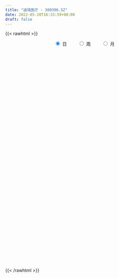```yaml
---
title: "迪瑞医疗 - 300396.SZ"
date: 2022-05-20T16:33:59+08:00
draft: false
---
```

{{< rawhtml >}}
    <div style="text-align: center">
        <label style="padding: 1rem;"><input style="margin-right: .5rem" type="radio" name="period" value="D" checked onclick="period_change(this)">日</label>
        <label style="padding: 1rem;"><input style="margin-right: .5rem" type="radio" name="period" value="W" onclick="period_change(this)">周</label>
        <label style="padding: 1rem;"><input style="margin-right: .5rem" type="radio" name="period" value="M" onclick="period_change(this)">月</label>
    </div>
    <div id="chart" style="height: 700px;"></div> 
    <script type="text/javascript">
        const D_v = [8579.75,7257.35,6778.0,8360.87,12954.2,11338.51,5155.0,7447.23,4219.0,8432.4,11023.16,9906.34,9368.0,16436.64,13452.0,11888.2,10692.67,8125.2,8620.92,28665.66,11866.35,17125.22,12879.77,15070.94,11634.76,6119.4,5406.65,6970.45,9305.87,8973.33,9279.66,7969.0,8245.27,7601.31,17278.46,8437.0,7790.98,7509.17,7647.89,5688.89,7703.19,12378.0,13039.78,13566.27,7744.97,5694.08,8370.0,5193.8,6069.0,4089.14,6138.2,6860.6,6197.15,11734.6,11663.48,9819.51,7599.2,23285.56,20901.38,32100.63,17534.76,14389.74,11152.2,6080.53,6958.47,11395.2,6858.7,11801.0,10191.74,9791.5,7309.68,5787.73,7986.0,10615.57,13599.67,7096.86,6911.44,6065.73,9034.75,8745.4,8825.59,6358.51,7097.0,9889.01,7315.0,5969.17,4907.74,8774.0,5400.16,21930.8,10942.52,7649.89,9624.45,5212.71,6608.21,4937.0,9986.4,4804.0,7523.0,4534.73,5415.21,3086.0,3855.48,5504.0,3489.25,3346.0,3415.0,6124.5,4088.0,4625.0,6211.0,5059.0,3876.1,11651.18,9709.4,6944.8,12100.5,7566.6,8884.96,5292.2,4414.8,7857.2,6540.76,6964.42,6943.26,6474.1,9912.18,8500.6,4175.0,4758.01,4466.2,6436.0,12172.4,8775.0,23789.41,43878.71,55615.28,74871.55,78359.59,68099.55,44151.08,26091.62,13916.0,18158.59,20166.07,22331.56,14635.12,21937.2,23279.18,11828.48,13537.8,14504.8,11820.0,18371.2,12351.0,10324.2,10756.0,32434.0,71288.46,101052.54,55811.13,42995.81,62057.28,37804.93,39250.35,40119.2,65615.42,57791.72,98259.17,127180.28,104447.66,93974.51,42490.61,183309.33,128972.24,50945.53,41441.0,21321.6,45958.8,41947.32,31629.0,31981.32,25986.0,29240.88,27405.32,14161.8,11184.0,19742.8,17899.0,20532.99,18218.8,16243.18,17036.61,23239.96,36661.71,25512.0,19714.56,16951.4,21208.59,25176.52,16554.79,21955.0,19403.96,19244.1,60788.61,59002.76,41473.96,35714.96,47551.8,25019.9,25851.25,26255.8,15254.95,45141.15,27470.0,21710.6,21550.8,14039.81,16075.8,19222.8,11923.0,12354.0,11806.0,9199.0,7295.6,15511.2,24760.4,12821.6,5713.4,6646.0,9718.4,9605.0,8233.0,12067.2,12371.2,13595.0,10281.1,15547.6,15233.58,11589.1,21252.65,14400.8,12307.44,15358.1,18584.8,14273.0,9590.0,6939.0,7059.37,8822.6]
const D_histogram = [0.0,-0.0012444444,0.002415144,0.0233101134,0.0276367303,-0.0011941362,-0.0174419917,-0.0342863811,-0.0411686953,-0.0332347528,-0.0057415519,0.0182175043,0.0293018811,0.013557359,0.0404909439,0.063945819,0.0738511711,0.0620936331,0.0472141235,0.1084929554,0.1272419592,0.1555285771,0.1342533102,0.1020851876,0.0386524412,-0.0154717486,-0.0481254402,-0.0642240379,-0.0600214559,-0.0412634632,-0.0525622965,-0.0724154129,-0.0894044625,-0.0747860571,-0.1073229498,-0.1317277299,-0.1481795329,-0.1680190517,-0.1783481292,-0.1824064642,-0.1627606342,-0.1703978769,-0.1624380608,-0.116669576,-0.0857127645,-0.0667434266,-0.06889342,-0.0623128671,-0.0530158234,-0.0411063151,-0.0204318716,-0.0131699023,-0.0127507498,-0.0446932255,-0.0970575304,-0.1235177133,-0.1276058497,-0.0348416879,0.0359866288,0.1058636171,0.1361402644,0.1154480297,0.068736492,0.0482137192,0.0348606795,0.0081149009,-0.0045817955,0.0196448208,0.0305997652,0.0077033746,0.0094446967,0.0022649383,0.0051810713,0.012984083,0.0004370964,-0.0082537213,-0.0242639944,-0.0395001364,-0.0514478054,-0.0688870431,-0.0727426726,-0.0651637394,-0.0398176197,0.006275698,0.0342244174,0.0479809782,0.0615843186,0.0499874385,0.0467020802,0.0927261911,0.1006621499,0.1013105168,0.0939353833,0.0797892643,0.0766369924,0.0663261411,0.0327724728,-0.0021779197,-0.0234030979,-0.0323068718,-0.0189075577,-0.0081428362,-0.0059569379,0.0022380884,0.0092975852,0.0101486796,0.0000207779,0.0128984535,0.0337475223,0.0380013934,0.0270768718,0.0109788554,0.0001151739,-0.0419982133,-0.0803351059,-0.1173030648,-0.141635074,-0.1500670093,-0.1305182681,-0.1088371433,-0.0886225103,-0.0906063941,-0.0704554778,-0.0398793661,-0.0049190777,0.0194804836,0.056358973,0.0868719718,0.1033013674,0.1027867897,0.1010174104,0.0976858838,0.1067289413,0.1049418935,0.1268537204,0.1653726465,0.2182862037,0.3222612435,0.3365456179,0.310328524,0.2351422241,0.1428792542,0.0814381299,0.0257581801,-0.0094107642,-0.048365867,-0.0805217911,-0.0771908043,-0.0682085841,-0.0719540979,-0.0903367079,-0.0905587817,-0.0868382595,-0.1023417143,-0.1231048214,-0.1323938502,-0.1164716811,-0.1331800734,-0.09768546,0.0020761297,0.0571125362,0.0887589135,0.1415360404,0.1687303665,0.1697834504,0.1801747769,0.2158854002,0.2044748312,0.2121631577,0.2692263025,0.2789649948,0.1321745032,0.0529361058,0.1368575326,0.0420026661,-0.0643025055,-0.1765324918,-0.2466234511,-0.2681971501,-0.2301773703,-0.2149862421,-0.2035610146,-0.1722949709,-0.1777026584,-0.2092372898,-0.2154508403,-0.2068913771,-0.1686279766,-0.1599551116,-0.116950436,-0.0767512514,-0.0549209329,-0.0264777701,-0.0316965624,0.0106167048,0.0606963413,0.0924585387,0.1102257849,0.1174004749,0.1109105009,0.0793506155,0.006109365,-0.0587989761,-0.0415574804,0.0474246608,0.091084098,0.0495948291,-0.0010824415,0.0281034426,0.0470397285,0.0724917665,0.0347960965,0.0187678559,0.0381776205,-0.0010773461,-0.0354750124,-0.0317589945,-0.0246981248,-0.0420198594,-0.0704294491,-0.0715918825,-0.1026772882,-0.1244890206,-0.146719171,-0.1364411787,-0.1047391713,-0.0393341504,-0.0301722125,-0.0279559159,-0.0173819448,-0.023782239,-0.060215431,-0.0859839349,-0.1756351766,-0.2344947128,-0.2334203843,-0.2402536945,-0.1720036559,-0.0885965264,-0.0209194652,0.0723270053,0.1261309497,0.1540196433,0.1670430295,0.1990418221,0.1865579315,0.1534423227,0.1247358175,0.0949079841,0.0842317563]
const D_fast = [0.0,-0.0015555556,0.0027078189,0.0294303167,0.0406661161,0.0115367155,-0.0090716378,-0.0344876225,-0.0516621105,-0.0520368563,-0.0259790434,0.0025343889,0.020944236,0.0085890537,0.0456453746,0.0850867044,0.1134548493,0.1172207196,0.1141447408,0.2025468116,0.2531063052,0.3202750673,0.332563128,0.3259163023,0.2721466663,0.2141545392,0.1694694877,0.1373148805,0.1265120984,0.1349542253,0.1105148179,0.0725578483,0.033217683,0.0291395742,-0.030228056,-0.0875647685,-0.1410614548,-0.2029057365,-0.2578218463,-0.3074817973,-0.3285261259,-0.3787628378,-0.411412537,-0.3948114462,-0.3852828258,-0.3829993445,-0.4023726929,-0.4113703568,-0.4153272689,-0.4136943395,-0.3981278638,-0.3941583701,-0.3969269051,-0.4400426871,-0.5166713746,-0.5740109859,-0.6100005847,-0.5259468448,-0.4461218709,-0.3497789783,-0.285467265,-0.2772974923,-0.3068249069,-0.3152942499,-0.3199321198,-0.3446491732,-0.3584913184,-0.329353497,-0.3107486113,-0.3317191582,-0.3276166619,-0.3342301857,-0.3300187848,-0.3189697524,-0.3314074649,-0.342161713,-0.3642379847,-0.3893491607,-0.4141587811,-0.4488197796,-0.4708610773,-0.4795730789,-0.4641813641,-0.4165191219,-0.3800142982,-0.3542624928,-0.3252630727,-0.3243630932,-0.3159729315,-0.2467672729,-0.2136657765,-0.1876897805,-0.1715810682,-0.1657798711,-0.1497728948,-0.1435022109,-0.168862761,-0.2043576335,-0.2314335861,-0.248414078,-0.2397416533,-0.2310126408,-0.230315977,-0.2215614287,-0.2121775355,-0.2087892712,-0.2189119784,-0.2028096895,-0.1735237401,-0.1597695207,-0.1639248243,-0.1772781268,-0.1881130148,-0.2407259554,-0.2991466245,-0.3654403495,-0.4251811273,-0.4711298149,-0.4842106407,-0.4897388018,-0.4916797963,-0.5163152787,-0.5137782318,-0.4931719616,-0.4594414427,-0.4301717604,-0.3792035278,-0.326972536,-0.2847177985,-0.2595356789,-0.2360507056,-0.2149607612,-0.1792354684,-0.1547870429,-0.1011617859,-0.0212996981,0.08618541,0.2707257607,0.3691465396,0.4205115767,0.4041108328,0.3475676765,0.3064860847,0.2572456799,0.2197240445,0.1686774749,0.116391103,0.1004243888,0.092354463,0.0706204247,0.0296536377,0.0067918686,-0.0111971741,-0.0522860575,-0.10382537,-0.1462128613,-0.1594086125,-0.2094120231,-0.1983387748,-0.0980581526,-0.0287436121,0.0250924936,0.1132536306,0.1826305484,0.2261294948,0.2815645156,0.371246489,0.4109546278,0.4716837436,0.5960534641,0.675533405,0.5617865393,0.4957821683,0.6139179783,0.5295637784,0.4071829804,0.2508198711,0.119073049,0.0304500625,0.0109254997,-0.0276299327,-0.0670949588,-0.0789026578,-0.1287360099,-0.2125799638,-0.2726562243,-0.3158196054,-0.319713199,-0.351029112,-0.3372620454,-0.3162506736,-0.3081505883,-0.2863268681,-0.299469801,-0.2545023575,-0.1892486357,-0.1343718036,-0.0890481112,-0.0525233025,-0.0312856512,-0.0430078828,-0.1147217921,-0.1943298772,-0.1874777516,-0.0866394452,-0.0202089835,-0.049299545,-0.1002474261,-0.0640356813,-0.0333394633,0.0102355163,-0.0187611296,-0.0300974062,-0.0011432365,-0.0406675396,-0.083933959,-0.0881576897,-0.0872713512,-0.1150980507,-0.1611150027,-0.1801754066,-0.2369301345,-0.289864122,-0.3487740652,-0.3726063675,-0.3670891529,-0.3115176697,-0.3098987848,-0.3146714673,-0.3084429824,-0.3207888363,-0.3722758861,-0.4195403737,-0.5531004096,-0.6705836239,-0.7278643916,-0.7947611253,-0.7695120007,-0.7082540028,-0.6458068079,-0.5344785861,-0.4491419042,-0.3827482998,-0.3279641563,-0.2462049081,-0.2120493158,-0.2068043439,-0.2043268948,-0.2104277322,-0.2000460209]
const D_slow = [0.0,-0.0003111111,0.0002926749,0.0061202033,0.0130293858,0.0127308518,0.0083703539,-0.0002012414,-0.0104934152,-0.0188021034,-0.0202374914,-0.0156831154,-0.0083576451,-0.0049683053,0.0051544306,0.0211408854,0.0396036782,0.0551270864,0.0669306173,0.0940538562,0.125864346,0.1647464902,0.1983098178,0.2238311147,0.233494225,0.2296262879,0.2175949278,0.2015389183,0.1865335544,0.1762176885,0.1630771144,0.1449732612,0.1226221456,0.1039256313,0.0770948938,0.0441629614,0.0071180781,-0.0348866848,-0.0794737171,-0.1250753331,-0.1657654917,-0.2083649609,-0.2489744761,-0.2781418701,-0.2995700613,-0.3162559179,-0.3334792729,-0.3490574897,-0.3623114455,-0.3725880243,-0.3776959922,-0.3809884678,-0.3841761553,-0.3953494616,-0.4196138442,-0.4504932726,-0.482394735,-0.491105157,-0.4821084997,-0.4556425955,-0.4216075294,-0.392745522,-0.3755613989,-0.3635079691,-0.3547927993,-0.352764074,-0.3539095229,-0.3489983177,-0.3413483764,-0.3394225328,-0.3370613586,-0.336495124,-0.3351998562,-0.3319538354,-0.3318445613,-0.3339079917,-0.3399739903,-0.3498490244,-0.3627109757,-0.3799327365,-0.3981184047,-0.4144093395,-0.4243637444,-0.4227948199,-0.4142387156,-0.402243471,-0.3868473914,-0.3743505317,-0.3626750117,-0.3394934639,-0.3143279264,-0.2890002972,-0.2655164514,-0.2455691354,-0.2264098873,-0.209828352,-0.2016352338,-0.2021797137,-0.2080304882,-0.2161072062,-0.2208340956,-0.2228698046,-0.2243590391,-0.223799517,-0.2214751207,-0.2189379508,-0.2189327563,-0.215708143,-0.2072712624,-0.1977709141,-0.1910016961,-0.1882569822,-0.1882281888,-0.1987277421,-0.2188115186,-0.2481372847,-0.2835460532,-0.3210628056,-0.3536923726,-0.3809016584,-0.403057286,-0.4257088845,-0.443322754,-0.4532925955,-0.4545223649,-0.449652244,-0.4355625008,-0.4138445078,-0.388019166,-0.3623224686,-0.337068116,-0.312646645,-0.2859644097,-0.2597289363,-0.2280155062,-0.1866723446,-0.1321007937,-0.0515354828,0.0326009217,0.1101830527,0.1689686087,0.2046884223,0.2250479547,0.2314874998,0.2291348087,0.217043342,0.1969128942,0.1776151931,0.1605630471,0.1425745226,0.1199903456,0.0973506502,0.0756410854,0.0500556568,0.0192794514,-0.0138190111,-0.0429369314,-0.0762319497,-0.1006533147,-0.1001342823,-0.0858561483,-0.0636664199,-0.0282824098,0.0139001818,0.0563460444,0.1013897387,0.1553610887,0.2064797965,0.259520586,0.3268271616,0.3965684103,0.4296120361,0.4428460625,0.4770604457,0.4875611122,0.4714854858,0.4273523629,0.3656965001,0.2986472126,0.24110287,0.1873563095,0.1364660558,0.0933923131,0.0489666485,-0.003342674,-0.057205384,-0.1089282283,-0.1510852224,-0.1910740004,-0.2203116094,-0.2394994222,-0.2532296554,-0.259849098,-0.2677732386,-0.2651190624,-0.249944977,-0.2268303423,-0.1992738961,-0.1699237774,-0.1421961521,-0.1223584983,-0.120831157,-0.1355309011,-0.1459202712,-0.134064106,-0.1112930815,-0.0988943742,-0.0991649846,-0.0921391239,-0.0803791918,-0.0622562502,-0.053557226,-0.0488652621,-0.039320857,-0.0395901935,-0.0484589466,-0.0563986952,-0.0625732264,-0.0730781913,-0.0906855535,-0.1085835242,-0.1342528462,-0.1653751014,-0.2020548941,-0.2361651888,-0.2623499816,-0.2721835192,-0.2797265724,-0.2867155513,-0.2910610376,-0.2970065973,-0.3120604551,-0.3335564388,-0.3774652329,-0.4360889111,-0.4944440072,-0.5545074308,-0.5975083448,-0.6196574764,-0.6248873427,-0.6068055914,-0.5752728539,-0.5367679431,-0.4950071858,-0.4452467302,-0.3986072473,-0.3602466667,-0.3290627123,-0.3053357163,-0.2842777772]
const D_data = [['2021-05-11', 21.0479, 21.1849, 20.8816, 21.2241],['2021-05-12', 20.9697, 21.1654, 20.725, 21.2143],['2021-05-13', 21.0382, 21.2339, 20.862, 21.4687],['2021-05-14', 21.3219, 21.5274, 21.136, 21.6448],['2021-05-17', 21.4687, 21.41, 21.2143, 21.8014],['2021-05-18', 21.41, 20.9403, 20.5489, 21.4296],['2021-05-19', 21.0969, 20.9697, 20.7152, 21.0969],['2021-05-20', 20.9599, 20.8522, 20.8033, 21.2143],['2021-05-21', 20.8522, 20.8816, 20.8229, 21.0969],['2021-05-24', 20.8816, 21.0382, 20.7152, 21.3317],['2021-05-25', 20.9501, 21.3611, 20.9501, 21.4785],['2021-05-26', 21.4589, 21.4589, 21.3317, 21.8112],['2021-05-27', 21.4883, 21.41, 21.3709, 21.6448],['2021-05-28', 21.5372, 21.0773, 21.0186, 21.8405],['2021-05-31', 21.0773, 21.6644, 20.9697, 21.7133],['2021-06-01', 21.8503, 21.8014, 21.6253, 21.8699],['2021-06-02', 21.821, 21.7818, 21.6448, 21.9775],['2021-06-03', 21.8405, 21.5666, 21.5274, 21.8699],['2021-06-04', 21.5763, 21.5078, 21.136, 21.821],['2021-06-07', 21.7231, 22.6625, 21.5763, 22.8876],['2021-06-08', 22.6234, 22.457, 22.2222, 22.6527],['2021-06-09', 22.457, 22.8386, 22.1243, 23.0833],['2021-06-10', 22.8876, 22.3787, 22.2417, 22.9463],['2021-06-11', 22.32, 22.2222, 21.7525, 22.4864],['2021-06-15', 22.2, 21.66, 21.58, 22.29],['2021-06-16', 21.55, 21.5, 21.49, 21.89],['2021-06-17', 21.57, 21.54, 21.33, 21.63],['2021-06-18', 21.45, 21.6, 21.41, 21.74],['2021-06-21', 21.59, 21.8, 21.35, 21.95],['2021-06-22', 21.96, 22.03, 21.61, 22.27],['2021-06-23', 22.09, 21.66, 21.63, 22.09],['2021-06-24', 21.59, 21.44, 21.34, 21.6],['2021-06-25', 21.34, 21.33, 21.2, 21.43],['2021-06-28', 21.54, 21.67, 21.23, 21.78],['2021-06-29', 21.65, 20.97, 20.8, 21.8],['2021-06-30', 20.97, 20.83, 20.71, 21.05],['2021-07-01', 20.83, 20.71, 20.62, 21.03],['2021-07-02', 20.64, 20.44, 20.28, 20.72],['2021-07-05', 20.51, 20.33, 20.08, 20.63],['2021-07-06', 20.28, 20.21, 20.11, 20.36],['2021-07-07', 20.25, 20.39, 20.2, 20.73],['2021-07-08', 20.45, 19.92, 19.89, 20.45],['2021-07-09', 19.92, 19.95, 19.69, 20.04],['2021-07-12', 19.96, 20.42, 19.87, 20.65],['2021-07-13', 20.49, 20.32, 20.2, 20.56],['2021-07-14', 20.45, 20.2, 20.16, 20.45],['2021-07-15', 20.26, 19.88, 19.8, 20.26],['2021-07-16', 19.88, 19.9, 19.8, 20.04],['2021-07-19', 19.81, 19.88, 19.41, 20.22],['2021-07-20', 19.95, 19.88, 19.73, 19.95],['2021-07-21', 19.88, 20.0, 19.84, 20.16],['2021-07-22', 20.01, 19.84, 19.7, 20.01],['2021-07-23', 19.72, 19.71, 19.7, 19.84],['2021-07-26', 19.62, 19.14, 18.75, 19.7],['2021-07-27', 19.14, 18.54, 18.4, 19.14],['2021-07-28', 18.54, 18.5, 18.01, 18.75],['2021-07-29', 18.4, 18.53, 18.4, 18.79],['2021-07-30', 18.5, 19.85, 18.13, 20.17],['2021-08-02', 19.97, 19.95, 19.55, 20.33],['2021-08-03', 19.74, 20.31, 19.58, 20.72],['2021-08-04', 20.35, 20.12, 19.75, 20.35],['2021-08-05', 19.98, 19.55, 19.5, 20.23],['2021-08-06', 19.6, 19.06, 18.88, 19.61],['2021-08-09', 18.93, 19.2, 18.93, 19.29],['2021-08-10', 19.2, 19.18, 18.97, 19.2],['2021-08-11', 19.18, 18.87, 18.87, 19.18],['2021-08-12', 18.81, 18.89, 18.78, 19.07],['2021-08-13', 19.05, 19.34, 18.89, 19.45],['2021-08-16', 19.34, 19.24, 19.0, 19.39],['2021-08-17', 19.3, 18.75, 18.7, 19.3],['2021-08-18', 18.65, 18.96, 18.52, 19.0],['2021-08-19', 18.95, 18.79, 18.74, 19.06],['2021-08-20', 18.65, 18.86, 18.35, 18.95],['2021-08-23', 18.86, 18.91, 18.61, 19.08],['2021-08-24', 18.7, 18.6, 18.43, 18.9],['2021-08-25', 18.51, 18.54, 18.4, 18.69],['2021-08-26', 18.52, 18.32, 18.26, 18.61],['2021-08-27', 18.33, 18.17, 18.1, 18.34],['2021-08-30', 18.15, 18.05, 17.99, 18.25],['2021-08-31', 17.95, 17.8, 17.58, 18.08],['2021-09-01', 17.74, 17.8, 17.48, 17.88],['2021-09-02', 17.76, 17.84, 17.66, 17.92],['2021-09-03', 17.84, 18.05, 17.7, 18.12],['2021-09-06', 18.04, 18.43, 17.92, 18.55],['2021-09-07', 18.37, 18.36, 18.19, 18.45],['2021-09-08', 18.35, 18.27, 18.2, 18.45],['2021-09-09', 18.24, 18.33, 18.24, 18.44],['2021-09-10', 18.31, 18.01, 17.91, 18.32],['2021-09-13', 18.01, 18.06, 17.97, 18.25],['2021-09-14', 18.14, 18.8, 18.13, 18.95],['2021-09-15', 18.8, 18.5, 18.34, 18.8],['2021-09-16', 18.78, 18.47, 18.36, 18.78],['2021-09-17', 18.5, 18.39, 18.1, 18.53],['2021-09-22', 18.18, 18.28, 18.13, 18.47],['2021-09-23', 18.2, 18.4, 18.2, 18.46],['2021-09-24', 18.57, 18.3, 18.18, 18.58],['2021-09-27', 18.3, 17.9, 17.8, 18.35],['2021-09-28', 17.9, 17.68, 17.63, 18.07],['2021-09-29', 18.17, 17.66, 17.3, 18.17],['2021-09-30', 17.56, 17.68, 17.56, 17.98],['2021-10-08', 17.68, 17.92, 17.64, 18.05],['2021-10-11', 17.99, 17.91, 17.8, 18.1],['2021-10-12', 17.89, 17.8, 17.67, 17.92],['2021-10-13', 17.78, 17.87, 17.48, 17.95],['2021-10-14', 17.8, 17.87, 17.65, 18.08],['2021-10-15', 17.86, 17.79, 17.65, 17.86],['2021-10-18', 17.63, 17.6, 17.49, 17.78],['2021-10-19', 17.51, 17.87, 17.51, 18.15],['2021-10-20', 17.99, 18.05, 17.76, 18.05],['2021-10-21', 18.05, 17.91, 17.86, 18.08],['2021-10-22', 17.91, 17.7, 17.55, 17.92],['2021-10-25', 17.7, 17.55, 17.4, 17.85],['2021-10-26', 17.55, 17.52, 17.42, 17.58],['2021-10-27', 17.64, 16.94, 16.62, 17.64],['2021-10-28', 16.9, 16.69, 16.31, 16.9],['2021-10-29', 16.72, 16.39, 16.32, 16.77],['2021-11-01', 16.39, 16.24, 16.01, 16.47],['2021-11-02', 16.2, 16.19, 16.1, 16.47],['2021-11-03', 16.19, 16.41, 16.11, 16.6],['2021-11-04', 16.37, 16.4, 16.2, 16.46],['2021-11-05', 16.47, 16.36, 16.31, 16.5],['2021-11-08', 16.36, 16.0, 15.98, 16.37],['2021-11-09', 16.0, 16.2, 15.9, 16.23],['2021-11-10', 16.22, 16.36, 16.0, 16.37],['2021-11-11', 16.21, 16.51, 16.21, 16.51],['2021-11-12', 16.51, 16.48, 16.36, 16.53],['2021-11-15', 16.53, 16.77, 16.39, 16.87],['2021-11-16', 16.8, 16.87, 16.71, 17.04],['2021-11-17', 16.82, 16.84, 16.7, 16.9],['2021-11-18', 16.71, 16.7, 16.68, 16.87],['2021-11-19', 16.7, 16.71, 16.57, 16.8],['2021-11-22', 16.8, 16.71, 16.57, 16.9],['2021-11-23', 16.72, 16.92, 16.72, 17.15],['2021-11-24', 17.0, 16.85, 16.64, 17.0],['2021-11-25', 16.88, 17.26, 16.85, 17.44],['2021-11-26', 17.24, 17.72, 16.68, 18.07],['2021-11-29', 18.28, 18.28, 17.66, 18.79],['2021-11-30', 17.9, 19.55, 17.68, 19.8],['2021-12-01', 19.2, 19.01, 19.0, 20.41],['2021-12-02', 19.06, 18.74, 18.65, 20.2],['2021-12-03', 18.4, 18.09, 17.99, 18.7],['2021-12-06', 18.05, 17.6, 17.58, 18.28],['2021-12-07', 17.6, 17.69, 17.49, 17.86],['2021-12-08', 17.59, 17.52, 17.24, 17.68],['2021-12-09', 17.51, 17.57, 17.4, 17.85],['2021-12-10', 17.55, 17.33, 17.21, 17.56],['2021-12-13', 17.47, 17.2, 17.17, 17.47],['2021-12-14', 17.3, 17.53, 17.24, 17.69],['2021-12-15', 17.57, 17.6, 17.24, 17.69],['2021-12-16', 17.44, 17.42, 17.33, 17.57],['2021-12-17', 17.51, 17.13, 17.08, 17.52],['2021-12-20', 17.12, 17.25, 17.11, 17.49],['2021-12-21', 17.33, 17.25, 16.95, 17.43],['2021-12-22', 17.0, 16.91, 16.77, 17.12],['2021-12-23', 16.83, 16.66, 16.58, 16.99],['2021-12-24', 16.7, 16.62, 16.55, 16.91],['2021-12-27', 16.63, 16.85, 16.52, 17.05],['2021-12-28', 16.93, 16.33, 16.29, 17.03],['2021-12-29', 16.4, 16.93, 16.36, 17.73],['2021-12-30', 17.0, 18.05, 17.0, 18.47],['2021-12-31', 18.5, 17.92, 17.73, 18.56],['2022-01-04', 17.73, 17.91, 17.59, 18.15],['2022-01-05', 17.83, 18.49, 17.37, 18.51],['2022-01-06', 18.28, 18.51, 18.21, 18.71],['2022-01-07', 18.41, 18.4, 18.3, 19.0],['2022-01-10', 18.5, 18.7, 18.5, 19.16],['2022-01-11', 18.6, 19.32, 18.31, 19.5],['2022-01-12', 19.16, 18.99, 18.59, 19.55],['2022-01-13', 19.32, 19.42, 19.11, 20.21],['2022-01-14', 19.15, 20.45, 19.01, 21.0],['2022-01-17', 21.34, 20.31, 19.85, 21.7],['2022-01-18', 19.62, 18.2, 18.13, 19.65],['2022-01-19', 17.93, 18.57, 17.87, 18.64],['2022-01-20', 18.9, 20.77, 18.75, 22.28],['2022-01-21', 19.6, 18.64, 18.58, 19.8],['2022-01-24', 18.5, 18.01, 17.92, 18.83],['2022-01-25', 17.81, 17.31, 17.2, 18.07],['2022-01-26', 17.43, 17.23, 17.12, 17.68],['2022-01-27', 17.35, 17.43, 16.8, 17.99],['2022-01-28', 17.53, 18.06, 17.3, 18.35],['2022-02-07', 18.06, 17.77, 17.61, 18.33],['2022-02-08', 17.71, 17.65, 17.28, 17.94],['2022-02-09', 17.55, 17.88, 17.45, 17.89],['2022-02-10', 17.84, 17.36, 17.2, 17.84],['2022-02-11', 17.23, 16.78, 16.71, 17.33],['2022-02-14', 16.52, 16.82, 16.51, 17.08],['2022-02-15', 16.72, 16.83, 16.61, 16.95],['2022-02-16', 16.83, 17.16, 16.81, 17.28],['2022-02-17', 17.07, 16.76, 16.7, 17.22],['2022-02-18', 16.71, 17.19, 16.65, 17.37],['2022-02-21', 17.18, 17.27, 16.93, 17.36],['2022-02-22', 17.13, 17.12, 16.84, 17.26],['2022-02-23', 17.05, 17.27, 17.03, 17.43],['2022-02-24', 17.27, 16.85, 16.72, 17.37],['2022-02-25', 17.06, 17.5, 17.01, 17.72],['2022-02-28', 17.45, 17.84, 17.22, 17.85],['2022-03-01', 17.84, 17.86, 17.51, 17.99],['2022-03-02', 17.72, 17.87, 17.54, 18.11],['2022-03-03', 17.87, 17.87, 17.76, 18.09],['2022-03-04', 17.9, 17.77, 17.63, 18.28],['2022-03-07', 17.75, 17.41, 17.33, 17.89],['2022-03-08', 17.41, 16.62, 16.56, 17.61],['2022-03-09', 16.62, 16.31, 15.71, 16.83],['2022-03-10', 16.6, 17.15, 16.59, 17.29],['2022-03-11', 17.05, 18.32, 17.05, 18.52],['2022-03-14', 18.9, 18.15, 17.86, 18.9],['2022-03-15', 18.26, 17.13, 17.0, 18.26],['2022-03-16', 17.26, 16.77, 16.1, 17.46],['2022-03-17', 16.85, 17.71, 16.85, 18.1],['2022-03-18', 17.47, 17.73, 17.42, 17.9],['2022-03-21', 17.7, 17.97, 17.4, 18.18],['2022-03-22', 17.96, 17.18, 16.96, 17.96],['2022-03-23', 17.16, 17.32, 17.05, 17.41],['2022-03-24', 17.21, 17.79, 16.84, 18.02],['2022-03-25', 17.7, 17.01, 17.01, 17.78],['2022-03-28', 17.1, 16.85, 16.46, 17.1],['2022-03-29', 17.0, 17.21, 16.71, 17.43],['2022-03-30', 17.36, 17.25, 16.88, 17.36],['2022-03-31', 17.11, 16.88, 16.85, 17.28],['2022-04-01', 16.9, 16.56, 16.49, 16.9],['2022-04-06', 16.67, 16.75, 16.64, 16.97],['2022-04-07', 16.73, 16.2, 16.18, 16.78],['2022-04-08', 16.41, 16.06, 15.91, 16.42],['2022-04-11', 16.14, 15.8, 15.64, 16.14],['2022-04-12', 15.79, 16.03, 15.63, 16.03],['2022-04-13', 15.89, 16.28, 15.64, 16.53],['2022-04-14', 16.38, 16.87, 16.07, 17.08],['2022-04-15', 16.84, 16.3, 16.25, 16.84],['2022-04-18', 16.34, 16.18, 16.02, 16.34],['2022-04-19', 16.28, 16.26, 16.01, 16.3],['2022-04-20', 16.28, 16.0, 15.91, 16.3],['2022-04-21', 16.0, 15.43, 15.37, 16.09],['2022-04-22', 15.43, 15.29, 15.07, 15.55],['2022-04-25', 15.2, 14.02, 14.0, 15.21],['2022-04-26', 14.0, 13.78, 13.71, 14.22],['2022-04-27', 13.75, 14.12, 13.35, 14.32],['2022-04-28', 14.01, 13.74, 13.56, 14.19],['2022-04-29', 13.99, 14.6, 13.9, 14.76],['2022-05-05', 14.7, 15.01, 14.3, 15.24],['2022-05-06', 14.7, 15.09, 14.61, 15.31],['2022-05-09', 15.49, 15.78, 15.04, 15.91],['2022-05-10', 15.59, 15.68, 15.48, 15.82],['2022-05-11', 15.73, 15.61, 15.57, 16.06],['2022-05-12', 15.39, 15.59, 15.28, 15.73],['2022-05-13', 16.08, 16.03, 15.62, 16.27],['2022-05-16', 16.48, 15.62, 15.59, 16.48],['2022-05-17', 15.79, 15.32, 15.17, 15.79],['2022-05-18', 15.42, 15.27, 15.11, 15.44],['2022-05-19', 15.15, 15.14, 15.0, 15.16],['2022-05-20', 15.14, 15.3, 15.13, 15.37]]
const W_v = [21122.57,45630.07,32357.53,26898.98,20586.28,35195.85,40910.18,35594.73,38157.93,47489.53,43925.54,26233.38,33865.54,91803.26,76833.07,50544.34,60038.04,47254.27,46877.12,44563.03,23113.9,27931.21,18345.62,17302.21,118154.53,139553.74,77762.13,72252.3,47717.92,52246.21,44372.6,19269.09,7438.74,30432.86,43533.18,35290.06,42192.91,51729.33,38846.84,62875.53,58247.49,51699.14,28830.8,73887.08,50723.6,75374.75,71864.24,57143.26,50953.88,151427.48,72634.19,57273.7,56503.14,73343.72,54550.65,49254.79,33758.01,27367.25,27755.79,60483.7,44724.66,26206.08,35327.32,82201.23,151297.16,192534.28,146611.76,147921.81,118907.47,122634.24,113250.55,60114.91,95860.0,53889.26,67769.19,44834.35,23296.67,47055.57,43250.75,50500.61,75213.55,101459.34,107435.19,144359.7,164145.5,109793.08,96380.31,88423.86,117474.66,181557.37,124601.51,135271.23,80695.29,138399.23,120853.6,82159.43,55386.9,45223.08,58208.03,96978.38,78561.17,80923.62,99605.48,90316.97,55415.41,59373.87,54106.3,70700.43,84357.8,113251.17,137408.76,80802.45,103467.72,73503.57,9838.24,56541.93,101210.52,120646.67,92525.03,129999.22,131284.96,274291.3,229032.93,131948.07,130781.98,162013.78,141103.85,129942.25,196169.58,352822.47,267458.29,394418.99,227519.37,419160.47,552933.3199999999,358318.95,259903.01,236520.18,354258.6,322136.84,205456.61,292621.84,312288.59,118761.72,171736.02,231021.65,210915.34,183970.93,299588.41,223723.06,244529.78,152694.88,492203.76,364526.35,409367.56,251672.67,193561.72,278296.86,172067.27,41533.9,339310.75,155892.15,109517.53,145620.05,134108.52,59279.2,26736.0,180244.66,174178.8,122337.42,98938.28,77652.48,71684.63,74185.67,71744.2,78091.32,62621.95,72204.05,40633.24,84501.37,117380.14,109461.2,87593.14,78284.93,31779.8,27867.88,74846.66,49622.8,52753.66,49999.14,98535.83,94489.06,71934.49,58976.59,78266.06,214093.87,59400.77,44752.16,41113.94,55166.54,52778.99,85607.94,30131.26,43773.13,48616.92,46457.75,40569.12,29354.09,64102.35,96078.71,43093.9,41066.65,44289.27,40061.25,36854.92,55547.82,16757.92,26848.13,5415.21,19280.73,24463.5,37240.48,38259.06,34779.74,31811.99,95051.52,321097.05,100663.84,85217.78,67371.2,271342.13,182108.37,388965.79,553194.35,201614.25,146242.52,83520.59,111400.26,108563.07,137946.46,208763.38,139973.15,92599.81,36083.0,69587.8,39915.8,63862.1,26822.68,81903.79,46683.97]
const W_histogram = [0.0,0.0328469516,-0.0376045929,-0.0535702031,-0.0603041069,-0.0206199978,0.0182555393,0.0276775147,0.0797868692,0.1155906448,0.2027368438,0.2075538509,0.2051620311,0.2606041086,0.2983726815,0.3141139869,0.338388483,0.335118194,0.3110043325,0.2189812563,0.1334997538,0.0264412884,-0.0315299094,-0.0732051163,0.0469738818,0.1822421459,0.1864274151,0.1373365311,0.0448350753,-0.1039645201,-0.2760375816,-0.3385915209,-0.3596314074,-0.326186705,-0.219798822,-0.1749460907,-0.2051147463,-0.0622935159,0.0027923842,0.1301939905,0.1098658834,0.1815537523,0.2115277034,0.2242538917,0.1941354282,0.1361357339,-0.0507151998,-0.2003417553,-0.332140262,-0.5747950207,-0.6699553403,-0.7442089627,-0.6796778921,-0.5996499467,-0.5031263938,-0.5010534922,-0.4106408809,-0.3827427517,-0.3387771507,-0.3150934346,-0.2554164428,-0.2123443596,-0.1454287741,0.0251206198,-0.1939023154,-0.3863847621,-0.4696001652,-0.4428714282,-0.4052637193,-0.2766246628,-0.2261386618,-0.1625170017,-0.0912273643,-0.0612909817,-0.0490990798,-0.0515557176,-0.0119125037,0.0454683234,0.0988382474,0.1580818015,0.2403620843,0.3009942572,0.3778188757,0.4773136652,0.5408841314,0.5875835007,0.62651986,0.6277014983,0.6673783445,0.7173713991,0.7527587458,0.6997713063,0.6640189064,0.559581201,0.4150861211,0.2538865917,0.1424638805,-0.0060996092,-0.1023851597,-0.0538114827,-0.0065941487,0.0269425041,0.1123390479,0.0784143619,0.0305047534,-0.0591343991,-0.134082702,-0.1150123671,-0.0823144081,-0.0841083968,-0.0223899421,0.0106415323,-0.0431994378,-0.1211087394,-0.1731184821,-0.1398502275,-0.099120481,-0.100174332,-0.1027235138,-0.050907935,-0.056732792,0.0280953075,-0.025199849,-0.0554051068,-0.0505064371,-0.0194712043,0.0172055458,0.0212756782,0.0955933124,0.1933428875,0.1250411819,0.1390692676,0.091947672,0.1924839378,0.3450605314,0.3975746018,0.3135193455,0.2159119221,0.2908333031,0.1690080085,0.1282312335,0.0644116722,-0.0143150754,-0.0738027255,-0.0038135198,0.1119324885,0.1505435225,0.2604089947,0.4572371009,0.6216577787,0.6414453485,0.7360676437,0.7647963073,0.8039219981,0.6071433461,0.3713426346,0.2506229655,0.1041255554,0.0238481704,-0.0357481008,-0.2234296858,-0.3292992027,-0.4387848637,-0.3895566433,-0.3230930383,-0.3066548217,-0.2680317753,-0.1925582905,-0.1793194752,-0.2428344091,-0.2706424554,-0.3208313072,-0.4097847098,-0.4918406501,-0.4504916232,-0.5221485679,-0.6059928262,-0.6267458035,-0.617308088,-0.5530631218,-0.401619927,-0.2075430243,-0.2799549105,-0.4181705313,-0.4770236388,-0.47321843,-0.4779731399,-0.4661476703,-0.4871962491,-0.4017446563,-0.2150119122,-0.0771368879,0.0480478536,0.0799194903,0.1538659511,0.2299693169,0.1355555366,0.088781064,0.0191622413,-0.0074665543,0.009247297,0.0703480703,0.070607676,0.0550352595,-0.0093364181,-0.0753717122,-0.1107364902,-0.133705785,-0.126337171,-0.1594020978,-0.1474284567,-0.156018597,-0.1900935192,-0.2015462153,-0.1926545915,-0.144235138,-0.1032441954,-0.1026461598,-0.0722798237,-0.0482949422,-0.0269043794,-0.0860574435,-0.110710039,-0.1026210992,-0.0671805979,0.0334763788,0.1288135693,0.1434111356,0.1420484699,0.1106464401,0.177320251,0.2492363146,0.4202938337,0.3972300618,0.3312942253,0.1965160235,0.1330580089,0.1109436476,0.1130963889,0.147957606,0.1284030175,0.0671777873,0.0001213914,-0.070265819,-0.0916656842,-0.1608025695,-0.2354476702,-0.233790718,-0.1551451724,-0.1385892887]
const W_fast = [0.0,0.0410586895,-0.0387940033,-0.0681521642,-0.0899620947,-0.0554329851,-0.0119935632,0.0043477909,0.0764038628,0.1411052995,0.2789357095,0.3356411793,0.3845398673,0.505132972,0.6174947152,0.7117645174,0.8206361342,0.9011453937,0.9547826154,0.9175048532,0.8653982891,0.7649501458,0.6990964707,0.6391199848,0.7710424533,0.9518712539,1.0026633768,0.9879066256,0.9066139387,0.7318232132,0.4907407563,0.3435389367,0.2325911985,0.1844892246,0.2359274021,0.2370436107,0.1555962685,0.2828441199,0.3486281161,0.50857822,0.5157165838,0.6327928907,0.7156487677,0.784438429,0.8028538225,0.7788880617,0.5793583281,0.3796463336,0.1648127616,-0.2215407523,-0.484189907,-0.7444957701,-0.8498841725,-0.9197687137,-0.9490267593,-1.0722172308,-1.0844648397,-1.1522523984,-1.1929810851,-1.2480707276,-1.2522478466,-1.2622618533,-1.2317034613,-1.0548739125,-1.3223724265,-1.6114510637,-1.8120665081,-1.8960556282,-1.9597638491,-1.9002809583,-1.9063296227,-1.8833372131,-1.8348544168,-1.8202407796,-1.8203236476,-1.8356692148,-1.7990041269,-1.7302562189,-1.652176733,-1.5534127285,-1.4110419247,-1.2751611876,-1.10388185,-0.8850586443,-0.6862671452,-0.4926719007,-0.2971055764,-0.1389985636,0.0675228688,0.2968587732,0.5204358062,0.6423911934,0.7726435201,0.8081011149,0.7673775653,0.6696496838,0.5938429427,0.4437545508,0.3218727103,0.3569935167,0.4025623135,0.4428345924,0.5563158981,0.5419948026,0.5017113825,0.3972886301,0.2888196518,0.2791368949,0.2912562518,0.2684351639,0.3245561331,0.3602479906,0.2956071611,0.1874206746,0.0921313114,0.0904370091,0.1063866354,0.0802892014,0.0520591412,0.0911477362,0.0711396812,0.1629916076,0.1033964889,0.0593399544,0.0516120147,0.0777794465,0.1187575831,0.128146635,0.2263625973,0.3724478942,0.3354064842,0.3842018868,0.3600672092,0.5087244594,0.7475661858,0.8994739067,0.8937984867,0.8501690439,0.9977987506,0.9182254582,0.9095064916,0.8617898484,0.7794843319,0.7015460004,0.7705818261,0.9143109566,0.9905578712,1.1655255921,1.4766629735,1.796498096,1.9766470029,2.2552862091,2.4752139494,2.7153201398,2.6703273243,2.5273622715,2.4692983438,2.3488323225,2.2745169801,2.2059836837,1.9624446772,1.7742503596,1.5550684827,1.5069075424,1.4925978878,1.4323723989,1.4039875015,1.4313214137,1.3997303601,1.275506824,1.1800381638,1.0496414852,0.8582419052,0.6532258024,0.5819519234,0.3797578368,0.144415372,-0.0330240563,-0.1779133627,-0.251934177,-0.2008959639,-0.0587048173,-0.2011054311,-0.4438636848,-0.621972702,-0.7364721006,-0.8607200956,-0.9654315435,-1.1082791845,-1.1232637559,-0.9902839898,-0.8716931874,-0.7344964826,-0.6826449733,-0.5702320247,-0.4366363297,-0.4971612258,-0.5217404325,-0.5865686949,-0.615064129,-0.5960384534,-0.5173506625,-0.4994391379,-0.5012527395,-0.5679585216,-0.6528367437,-0.7158856443,-0.7722813853,-0.7964970641,-0.8694125153,-0.8942959884,-0.9418907779,-1.02348908,-1.0853283299,-1.1246003539,-1.1122396849,-1.0970597912,-1.1221232956,-1.1098269153,-1.0979157694,-1.0832513015,-1.1639187264,-1.2162488316,-1.2338151667,-1.2151698148,-1.1061437435,-0.9786031606,-0.9281528104,-0.8940033587,-0.8977437784,-0.7867399047,-0.6525147626,-0.376383785,-0.3001400414,-0.2832523217,-0.3689015176,-0.3990950299,-0.3934734794,-0.3630466409,-0.2911960222,-0.2786498563,-0.3230806397,-0.3901066877,-0.4780603529,-0.5223766392,-0.6317141668,-0.7652211851,-0.8220119124,-0.7821526599,-0.8002440984]
const W_slow = [0.0,0.0082117379,-0.0011894103,-0.0145819611,-0.0296579878,-0.0348129873,-0.0302491025,-0.0233297238,-0.0033830065,0.0255146547,0.0761988657,0.1280873284,0.1793778362,0.2445288633,0.3191220337,0.3976505305,0.4822476512,0.5660271997,0.6437782828,0.6985235969,0.7318985353,0.7385088574,0.7306263801,0.712325101,0.7240685715,0.769629108,0.8162359617,0.8505700945,0.8617788633,0.8357877333,0.7667783379,0.6821304577,0.5922226058,0.5106759296,0.4557262241,0.4119897014,0.3607110148,0.3451376359,0.3458357319,0.3783842295,0.4058507004,0.4512391384,0.5041210643,0.5601845372,0.6087183943,0.6427523278,0.6300735278,0.579988089,0.4969530235,0.3532542683,0.1857654333,-0.0002868074,-0.1702062804,-0.3201187671,-0.4459003655,-0.5711637386,-0.6738239588,-0.7695096467,-0.8542039344,-0.932977293,-0.9968314037,-1.0499174936,-1.0862746872,-1.0799945322,-1.1284701111,-1.2250663016,-1.3424663429,-1.4531842,-1.5545001298,-1.6236562955,-1.6801909609,-1.7208202114,-1.7436270524,-1.7589497979,-1.7712245678,-1.7841134972,-1.7870916232,-1.7757245423,-1.7510149804,-1.7114945301,-1.651404009,-1.5761554447,-1.4817007258,-1.3623723095,-1.2271512766,-1.0802554015,-0.9236254364,-0.7667000619,-0.5998554757,-0.420512626,-0.2323229395,-0.0573801129,0.1086246137,0.2485199139,0.3522914442,0.4157630921,0.4513790622,0.4498541599,0.42425787,0.4108049994,0.4091564622,0.4158920882,0.4439768502,0.4635804407,0.471206629,0.4564230293,0.4229023538,0.394149262,0.37357066,0.3525435607,0.3469460752,0.3496064583,0.3388065988,0.308529414,0.2652497935,0.2302872366,0.2055071164,0.1804635334,0.1547826549,0.1420556712,0.1278724732,0.1348963001,0.1285963378,0.1147450611,0.1021184519,0.0972506508,0.1015520372,0.1068709568,0.1307692849,0.1791050068,0.2103653022,0.2451326192,0.2681195372,0.3162405216,0.4025056544,0.5018993049,0.5802791413,0.6342571218,0.7069654476,0.7492174497,0.7812752581,0.7973781761,0.7937994073,0.7753487259,0.774395346,0.8023784681,0.8400143487,0.9051165974,1.0194258726,1.1748403173,1.3352016544,1.5192185654,1.7104176422,1.9113981417,2.0631839782,2.1560196369,2.2186753783,2.2447067671,2.2506688097,2.2417317845,2.185874363,2.1035495624,1.9938533464,1.8964641856,1.815690926,1.7390272206,1.6720192768,1.6238797042,1.5790498354,1.5183412331,1.4506806192,1.3704727924,1.268026615,1.1450664525,1.0324435467,0.9019064047,0.7504081982,0.5937217473,0.4393947253,0.3011289448,0.2007239631,0.148838207,0.0788494794,-0.0256931535,-0.1449490632,-0.2632536707,-0.3827469556,-0.4992838732,-0.6210829355,-0.7215190996,-0.7752720776,-0.7945562996,-0.7825443362,-0.7625644636,-0.7240979758,-0.6666056466,-0.6327167624,-0.6105214964,-0.6057309361,-0.6075975747,-0.6052857504,-0.5876987328,-0.5700468139,-0.556287999,-0.5586221035,-0.5774650316,-0.6051491541,-0.6385756004,-0.6701598931,-0.7100104175,-0.7468675317,-0.7858721809,-0.8333955607,-0.8837821146,-0.9319457625,-0.9680045469,-0.9938155958,-1.0194771357,-1.0375470917,-1.0496208272,-1.0563469221,-1.0778612829,-1.1055387927,-1.1311940675,-1.1479892169,-1.1396201223,-1.1074167299,-1.071563946,-1.0360518285,-1.0083902185,-0.9640601558,-0.9017510771,-0.7966776187,-0.6973701032,-0.6145465469,-0.5654175411,-0.5321530388,-0.5044171269,-0.4761430297,-0.4391536282,-0.4070528738,-0.390258427,-0.3902280791,-0.4077945339,-0.4307109549,-0.4709115973,-0.5297735149,-0.5882211944,-0.6270074875,-0.6616548096]
const W_data = [['2017-07-07', 17.9502, 17.9346, 17.5811, 18.0646],['2017-07-14', 17.6747, 18.4493, 17.4356, 19.2187],['2017-07-21', 18.4493, 17.0509, 16.9417, 18.5429],['2017-07-28', 17.3524, 17.4616, 17.0041, 17.7007],['2017-08-04', 17.4408, 17.4668, 17.1133, 17.6487],['2017-08-11', 17.5344, 18.101, 17.4668, 18.3245],['2017-08-18', 18.0646, 18.2985, 18.049, 19.0939],['2017-08-25', 17.8567, 18.075, 17.42, 18.2361],['2017-09-01', 18.0906, 18.8184, 18.0906, 18.8444],['2017-09-08', 18.8236, 18.9327, 18.6988, 19.411],['2017-09-15', 18.9327, 20.0452, 18.8704, 20.0556],['2017-09-22', 19.9932, 19.4422, 19.1615, 19.9984],['2017-09-29', 19.7541, 19.5462, 19.1771, 19.936],['2017-10-13', 19.5929, 20.6326, 19.5929, 21.3136],['2017-10-20', 20.7678, 20.9289, 20.17, 21.0537],['2017-10-27', 21.3708, 21.0953, 20.6378, 21.3708],['2017-11-03', 21.0953, 21.6359, 20.2947, 21.6671],['2017-11-10', 21.5528, 21.6931, 21.3552, 22.0154],['2017-11-17', 21.5787, 21.7035, 21.4696, 22.5405],['2017-11-24', 21.5995, 20.8458, 20.3623, 21.8959],['2017-12-01', 20.7782, 20.6898, 20.2739, 20.9341],['2017-12-08', 20.5806, 20.066, 19.5358, 20.5858],['2017-12-15', 20.0764, 20.3363, 20.0452, 20.7886],['2017-12-22', 20.2168, 20.3311, 19.8061, 20.4299],['2017-12-29', 20.3727, 22.6652, 19.0159, 23.7881],['2018-01-05', 22.6392, 23.7465, 21.7087, 24.5367],['2018-01-12', 23.8557, 22.7432, 22.4105, 23.8557],['2018-01-19', 22.7276, 22.2026, 21.4436, 23.1747],['2018-01-26', 22.2234, 21.4696, 21.0797, 22.3117],['2018-02-02', 21.5787, 20.2064, 18.6, 21.5891],['2018-02-09', 19.7021, 19.0055, 18.4597, 20.1336],['2018-02-14', 19.2239, 19.5981, 19.1303, 20.066],['2018-02-23', 19.7541, 19.7021, 19.6033, 19.8893],['2018-03-02', 19.8061, 20.222, 19.8061, 20.7626],['2018-03-09', 20.1908, 21.3656, 20.066, 21.3708],['2018-03-16', 21.506, 20.9081, 20.6898, 21.9478],['2018-03-23', 20.7938, 19.91, 19.5773, 21.7607],['2018-03-30', 20.014, 22.3273, 19.6605, 22.3845],['2018-04-04', 22.135, 21.9426, 21.6931, 22.8212],['2018-04-13', 21.8023, 23.3514, 21.5787, 23.7933],['2018-04-20', 23.1591, 21.9426, 21.8751, 23.3202],['2018-04-27', 22.0414, 23.4138, 21.6255, 23.8921],['2018-05-04', 23.445, 23.393, 22.6912, 23.8557],['2018-05-11', 23.289, 23.5438, 23.1331, 24.3183],['2018-05-18', 23.5438, 23.2111, 22.3533, 24.0324],['2018-05-25', 23.3306, 22.8445, 22.6751, 24.4628],['2018-06-01', 22.7786, 20.6899, 20.3041, 22.948],['2018-06-08', 20.6804, 20.2288, 19.6831, 21.5178],['2018-06-15', 20.2947, 19.5514, 19.2974, 20.5487],['2018-06-22', 19.4761, 16.8417, 15.8349, 19.4761],['2018-06-29', 17.1239, 17.3121, 16.3242, 17.5661],['2018-07-06', 17.4062, 16.5594, 16.0137, 17.585],['2018-07-13', 16.5594, 17.6885, 16.55, 17.7731],['2018-07-20', 17.6885, 17.7261, 17.4062, 18.7611],['2018-07-27', 16.9452, 17.9143, 16.9075, 18.1777],['2018-08-03', 17.9707, 16.5218, 16.2207, 17.9707],['2018-08-10', 16.5406, 17.425, 16.3336, 17.7637],['2018-08-17', 17.425, 16.5406, 16.3806, 17.425],['2018-08-24', 16.6441, 16.5312, 16.2866, 16.7476],['2018-08-31', 16.5124, 16.0702, 15.2234, 16.6629],['2018-09-07', 16.0419, 16.3806, 15.8161, 16.4559],['2018-09-14', 16.3712, 16.1172, 15.8538, 16.5688],['2018-09-21', 16.0513, 16.4183, 15.6562, 16.4559],['2018-09-28', 16.2677, 18.1589, 16.2019, 18.7893],['2018-10-12', 17.9237, 12.9182, 12.9182, 17.9613],['2018-10-19', 12.7959, 11.7327, 11.0647, 12.9653],['2018-10-26', 11.7704, 11.8268, 11.2058, 12.7771],['2018-11-02', 11.8644, 12.4854, 11.1494, 12.5701],['2018-11-09', 12.4196, 12.2408, 11.9397, 12.5889],['2018-11-16', 12.2596, 13.3322, 12.1185, 13.6897],['2018-11-23', 13.3793, 12.4007, 12.3631, 13.4922],['2018-11-30', 12.4196, 12.476, 12.0808, 12.7018],['2018-12-07', 12.7018, 12.5889, 12.4196, 13.6239],['2018-12-14', 12.3443, 12.0338, 11.9962, 12.5513],['2018-12-21', 12.0338, 11.6292, 11.2905, 12.0338],['2018-12-28', 11.6292, 11.1776, 11.1117, 11.8174],['2019-01-04', 11.2435, 11.5257, 11.1494, 11.601],['2019-01-11', 11.4975, 11.7704, 11.4975, 12.1185],['2019-01-18', 11.7704, 11.8268, 11.4128, 11.9397],['2019-01-25', 11.855, 12.062, 11.6763, 12.269],['2019-02-01', 11.9962, 12.6548, 11.5822, 12.7489],['2019-02-15', 12.5889, 12.7583, 12.3255, 13.0782],['2019-02-22', 12.8994, 13.3887, 12.8053, 13.6427],['2019-03-01', 13.4075, 14.2919, 13.3887, 14.5271],['2019-03-08', 14.2919, 14.5083, 14.1602, 15.4774],['2019-03-15', 14.5177, 14.8847, 14.2072, 15.5621],['2019-03-22', 14.9035, 15.3645, 14.64, 15.6656],['2019-03-29', 15.1669, 15.3833, 14.3954, 15.515],['2019-04-04', 15.3927, 16.3995, 15.3927, 16.7288],['2019-04-12', 16.4183, 17.2557, 15.722, 19.1562],['2019-04-19', 17.3121, 17.8484, 16.4747, 17.9519],['2019-04-26', 17.9425, 17.2557, 16.7382, 18.9963],['2019-04-30', 17.1522, 17.7825, 17.1428, 18.253],['2019-05-10', 16.7476, 17.0581, 15.5621, 17.4062],['2019-05-17', 16.7476, 16.3148, 16.0702, 17.3027],['2019-05-24', 16.2207, 15.5993, 15.5036, 16.4183],['2019-05-31', 15.7523, 15.7045, 15.3793, 16.1923],['2019-06-06', 15.5323, 14.6524, 14.5185, 15.8479],['2019-06-14', 14.7289, 14.662, 14.5855, 15.3984],['2019-06-21', 14.5759, 16.3453, 14.3942, 16.3835],['2019-06-28', 16.3262, 16.6226, 15.9723, 16.9],['2019-07-05', 16.7087, 16.7374, 16.3262, 17.2156],['2019-07-12', 16.9861, 17.8277, 16.1827, 17.9616],['2019-07-19', 17.646, 16.6131, 16.1444, 17.8277],['2019-07-26', 16.5748, 16.3262, 15.781, 16.6226],['2019-08-02', 16.3166, 15.4845, 15.3028, 16.3357],['2019-08-09', 15.3602, 15.2071, 14.9011, 15.8766],['2019-08-16', 15.2167, 16.1923, 14.8628, 16.3357],['2019-08-23', 16.4314, 16.4792, 16.2018, 16.7279],['2019-08-30', 16.2114, 16.1157, 15.8766, 16.7279],['2019-09-06', 16.1157, 17.0817, 15.8766, 17.2061],['2019-09-12', 17.2061, 17.0243, 16.8044, 17.4834],['2019-09-20', 17.053, 15.9149, 15.8479, 17.1391],['2019-09-27', 15.9149, 15.2358, 15.0732, 16.0679],['2019-09-30', 15.1402, 15.1306, 15.0828, 15.3028],['2019-10-11', 15.255, 16.0584, 15.035, 16.1923],['2019-10-18', 16.1636, 16.2879, 16.1062, 16.7087],['2019-10-25', 16.2114, 15.8193, 15.4654, 16.8331],['2019-11-01', 15.9532, 15.7332, 15.5706, 16.3357],['2019-11-08', 15.7332, 16.5079, 15.5323, 16.7087],['2019-11-15', 16.5461, 15.8862, 15.0924, 16.5461],['2019-11-22', 15.781, 17.2443, 15.781, 17.8373],['2019-11-29', 17.3782, 15.6184, 15.4749, 17.4547],['2019-12-06', 15.6375, 15.6662, 15.3984, 15.9053],['2019-12-13', 15.7045, 16.0105, 15.3889, 16.0201],['2019-12-20', 15.9436, 16.4218, 15.9436, 16.9574],['2019-12-27', 16.4218, 16.6896, 16.3644, 17.1869],['2020-01-03', 16.1444, 16.4218, 15.5132, 16.4792],['2020-01-10', 16.374, 17.5791, 16.1636, 17.5791],['2020-01-17', 17.6843, 18.4781, 17.3208, 19.1763],['2020-01-23', 18.7268, 16.6322, 16.4601, 19.5206],['2020-02-07', 15.3028, 17.6556, 15.3028, 18.5546],['2020-02-14', 17.713, 16.9287, 16.747, 17.8373],['2020-02-21', 17.1678, 19.0807, 16.9861, 19.425],['2020-02-28', 19.2241, 20.6874, 19.2241, 22.3038],['2020-03-06', 21.1944, 20.3527, 19.8075, 21.7586],['2020-03-13', 20.0466, 18.9181, 18.0477, 20.8309],['2020-03-20', 19.0998, 18.5546, 17.3782, 19.6067],['2020-03-27', 18.2677, 20.9552, 18.0573, 21.9977],['2020-04-03', 20.9552, 18.6503, 18.0955, 21.5482],['2020-04-10', 19.0998, 19.4537, 18.6598, 20.2666],['2020-04-17', 18.8607, 19.0711, 17.6843, 19.5971],['2020-04-24', 19.205, 18.6311, 18.4399, 20.6874],['2020-04-30', 18.5068, 18.5738, 17.6365, 18.9181],['2020-05-08', 18.4494, 20.3049, 18.4207, 20.3431],['2020-05-15', 20.3718, 21.5387, 19.7119, 21.9021],['2020-05-22', 21.7108, 21.2135, 20.9935, 22.189],['2020-05-29', 21.2241, 22.7995, 20.2749, 22.7995],['2020-06-05', 23.4845, 25.1479, 22.9463, 25.5393],['2020-06-12', 25.6372, 26.3124, 24.7565, 26.5179],['2020-06-19', 26.7723, 25.6861, 24.9327, 27.1637],['2020-06-24', 25.6861, 27.6921, 24.9816, 27.9661],['2020-07-03', 27.4279, 28.0346, 25.3241, 28.5238],['2020-07-10', 28.3477, 29.2381, 26.6157, 29.7176],['2020-07-17', 28.4847, 26.7038, 25.1479, 28.4847],['2020-07-24', 26.8016, 25.735, 25.4513, 27.5453],['2020-07-31', 25.8818, 26.7723, 25.6568, 27.6725],['2020-08-07', 26.9093, 26.1852, 25.6568, 27.7704],['2020-08-14', 26.1362, 26.7723, 25.1773, 27.0365],['2020-08-21', 26.7625, 26.968, 26.4689, 27.0854],['2020-08-28', 28.377, 24.9033, 23.9248, 29.336],['2020-09-04', 25.0501, 25.2164, 24.4825, 26.1069],['2020-09-11', 24.9816, 24.5706, 23.6117, 25.6372],['2020-09-18', 24.5706, 26.3417, 24.2379, 27.0854],['2020-09-25', 26.3222, 26.8506, 25.8525, 27.7019],['2020-09-30', 26.8995, 26.4494, 25.8427, 27.0658],['2020-10-09', 26.5668, 26.8897, 26.5276, 26.9973],['2020-10-16', 26.8799, 27.7117, 26.4885, 28.6706],['2020-10-23', 27.9759, 27.2517, 26.4591, 28.3575],['2020-10-30', 27.2028, 26.2047, 26.0873, 27.6529],['2020-11-06', 26.058, 26.4102, 25.4415, 26.9778],['2020-11-13', 26.3417, 25.8818, 25.4317, 26.7918],['2020-11-20', 25.9112, 24.9131, 24.4825, 25.9112],['2020-11-27', 25.0403, 24.3455, 23.8759, 25.2164],['2020-12-04', 24.6195, 25.5589, 24.3847, 25.8525],['2020-12-11', 25.784, 23.8074, 23.3279, 26.2243],['2020-12-18', 23.7193, 22.8973, 22.7799, 24.4434],['2020-12-25', 22.8778, 23.005, 22.6038, 23.9346],['2020-12-31', 23.1224, 22.9267, 22.5059, 23.6312],['2021-01-08', 22.9071, 23.3964, 22.7114, 24.5706],['2021-01-15', 23.3964, 24.7272, 23.3377, 25.1186],['2021-01-22', 24.6391, 25.9797, 24.0911, 26.0775],['2021-01-29', 25.4708, 22.7897, 22.7506, 25.7155],['2021-02-05', 22.8386, 21.1164, 20.6957, 23.0833],['2021-02-10', 20.8816, 21.2045, 20.8131, 21.6253],['2021-02-19', 21.2045, 21.4296, 20.999, 21.5078],['2021-02-26', 21.4296, 20.8914, 20.0596, 21.8014],['2021-03-05', 20.9012, 20.6761, 20.5293, 21.5274],['2021-03-12', 20.7348, 19.7759, 19.3845, 20.7348],['2021-03-19', 19.6682, 20.8327, 19.2181, 21.1849],['2021-03-26', 21.4883, 22.4864, 21.2828, 23.0343],['2021-04-02', 22.8778, 22.5255, 21.4393, 23.142],['2021-04-09', 22.3885, 22.9561, 22.095, 23.1322],['2021-04-16', 22.9756, 22.1537, 21.958, 23.0539],['2021-04-23', 22.0558, 22.9561, 21.8699, 23.7095],['2021-04-30', 23.093, 23.4453, 21.5274, 24.6097],['2021-05-07', 23.2007, 21.3121, 21.0871, 23.2398],['2021-05-14', 21.5176, 21.5274, 20.725, 21.6448],['2021-05-21', 21.4687, 20.8816, 20.5489, 21.8014],['2021-05-28', 20.8816, 21.0773, 20.7152, 21.8405],['2021-06-04', 21.0773, 21.5078, 20.9697, 21.9775],['2021-06-11', 21.7231, 22.2222, 21.5763, 23.0833],['2021-06-18', 22.2, 21.6, 21.33, 22.29],['2021-06-25', 21.59, 21.33, 21.2, 22.27],['2021-07-02', 21.54, 20.44, 20.28, 21.8],['2021-07-09', 20.51, 19.95, 19.69, 20.73],['2021-07-16', 19.96, 19.9, 19.8, 20.65],['2021-07-23', 19.81, 19.71, 19.41, 20.22],['2021-07-30', 19.62, 19.85, 18.01, 20.17],['2021-08-06', 19.97, 19.06, 18.88, 20.72],['2021-08-13', 18.93, 19.34, 18.78, 19.45],['2021-08-20', 19.34, 18.86, 18.35, 19.39],['2021-08-27', 18.86, 18.17, 18.1, 19.08],['2021-09-03', 18.15, 18.05, 17.48, 18.25],['2021-09-10', 18.04, 18.01, 17.91, 18.55],['2021-09-17', 18.01, 18.39, 17.97, 18.95],['2021-09-24', 18.18, 18.3, 18.13, 18.58],['2021-09-30', 18.3, 17.68, 17.3, 18.35],['2021-10-08', 17.68, 17.92, 17.64, 18.05],['2021-10-15', 17.99, 17.79, 17.48, 18.1],['2021-10-22', 17.63, 17.7, 17.49, 18.15],['2021-10-29', 17.7, 16.39, 16.31, 17.85],['2021-11-05', 16.39, 16.36, 16.01, 16.6],['2021-11-12', 16.36, 16.48, 15.9, 16.53],['2021-11-19', 16.53, 16.71, 16.39, 17.04],['2021-11-26', 16.8, 17.72, 16.57, 18.07],['2021-12-03', 18.28, 18.09, 17.66, 20.41],['2021-12-10', 18.05, 17.33, 17.21, 18.28],['2021-12-17', 17.47, 17.13, 17.08, 17.69],['2021-12-24', 17.12, 16.62, 16.55, 17.49],['2021-12-31', 16.63, 17.92, 16.29, 18.56],['2022-01-07', 17.73, 18.4, 17.37, 19.0],['2022-01-14', 18.5, 20.45, 18.31, 21.0],['2022-01-21', 21.34, 18.64, 17.87, 22.28],['2022-01-28', 18.5, 18.06, 16.8, 18.83],['2022-02-11', 18.06, 16.78, 16.71, 18.33],['2022-02-18', 16.52, 17.19, 16.51, 17.37],['2022-02-25', 17.18, 17.5, 16.72, 17.72],['2022-03-04', 17.45, 17.77, 17.22, 18.28],['2022-03-11', 17.75, 18.32, 15.71, 18.52],['2022-03-18', 18.9, 17.73, 16.1, 18.9],['2022-03-25', 17.7, 17.01, 16.84, 18.18],['2022-04-01', 17.1, 16.56, 16.46, 17.43],['2022-04-08', 16.67, 16.06, 15.91, 16.97],['2022-04-15', 16.14, 16.3, 15.63, 17.08],['2022-04-22', 16.34, 15.29, 15.07, 16.34],['2022-04-29', 15.2, 14.6, 13.35, 15.21],['2022-05-06', 14.7, 15.09, 14.3, 15.31],['2022-05-13', 15.49, 16.03, 15.04, 16.27],['2022-05-20', 16.48, 15.3, 15.0, 16.48]]
const M_v = [363048.56,396026.44,384226.89,242106.0,235463.4,103416.64,234095.35,609479.54,974790.39,518257.51,397125.3800000001,433173.14,651587.6199999999,524430.4400000001,410880.73,215333.01,294720.36,465913.17,249956.64,609857.7999999999,394379.6,358459.98,266647.14,183688.97,362939.6199999999,302153.65,207414.1,179356.43,348443.96,141190.55,117832.34,116664.69,130875.33,156853.4,160239.38,240266.93,195125.1,187368.57,360332.19,117993.26,185465.62,211668.9999999999,285742.27,347097.01,268636.3,171654.45,188459.29,570358.9600000001,482913.22,262352.7999999999,215589.44,351613.38,484111.3099999999,639600.0600000001,396799.1600000001,278970.66,357576.39,350474.66,405020.74,356954.91,778577.65,640443.6100000001,871796.6600000001,1594032.1499999997,1381579.0799999998,1078687.26,797643.9399999999,1132841.3200000001,1499026.8699999996,858527.83,577098.3999999999,503496.8799999999,339508.59,308247.23,398935.85,212779.27,310233.29,458438.21,213885.41,232156.09,195783.4600000001,242308.68,158289.89,86399.92,330389.14,715205.17,1325882.7600000002,366675.37,643111.0700000002,228671.5,155410.44]
const M_histogram = [0.0,0.2096793162,0.292554549,0.1674274847,0.2224464335,0.2441495336,0.6429220828,0.8060821141,0.7084726746,0.2772339247,0.110762803,0.3264819282,0.5268718136,0.5561871005,0.0619013542,-0.3353177557,-0.3827078462,-0.4850375145,-0.470217471,-0.2279514396,-0.1467304695,0.0739085208,0.2205321269,0.2594982842,0.2830763655,0.0000801035,-0.2865052423,-0.4192267244,-0.5174830594,-0.5601166155,-0.6463044677,-0.5959152404,-0.5627137968,-0.4375756237,-0.2822653748,-0.0787257231,0.019821107,0.2241689077,0.2099127166,0.1816619544,0.2717656048,0.382277492,0.2959698105,-0.0320296649,-0.2732873184,-0.4565114351,-0.4149900502,-0.7724288679,-0.9115003558,-1.0298266351,-0.9620782399,-0.7406359402,-0.4862161206,-0.1368953821,-0.0318169886,0.1059432717,0.1548016155,0.1993391146,0.164529528,0.1797093258,0.1853343338,0.2251540389,0.2752541644,0.5592641668,0.6197120541,0.591001206,0.8159088105,1.1400152543,1.3131245866,1.2508806543,1.2182640314,1.1094724304,0.888674027,0.5641313924,0.3076901496,-0.0057267258,-0.1579419697,-0.1564456665,-0.2756397196,-0.4032001433,-0.5376903949,-0.7365333222,-0.8404407857,-0.9521486707,-0.7767310535,-0.7344606979,-0.6632290988,-0.5990419572,-0.5884946746,-0.6950187402,-0.6775759648]
const M_fast = [0.0,0.2620991453,0.4181130153,0.3348428221,0.4454733794,0.5282138629,1.0877169328,1.4523974925,1.5319062218,1.169975953,1.0311955321,1.3285351393,1.6606429781,1.8290050401,1.3501946324,0.8691460836,0.7260790315,0.5024899846,0.3997556604,0.5850338318,0.6295721846,0.8686883051,1.0704449429,1.1742856713,1.268632844,0.9856566078,0.6274449515,0.3899167882,0.1622896884,-0.0203730216,-0.2681369907,-0.3667265735,-0.4742035791,-0.4584593119,-0.3737154067,-0.1898571858,-0.0863550789,0.1740349487,0.2122569368,0.2294216632,0.3874667147,0.5935479749,0.581232746,0.2452258545,-0.0643536287,-0.3617056041,-0.4239317318,-0.9744777665,-1.3414243433,-1.7172072814,-1.8899784462,-1.8536951315,-1.7208293421,-1.4057324491,-1.3086083027,-1.1443622245,-1.0568034769,-0.9624311991,-0.9561084037,-0.8960012745,-0.8440426829,-0.7479344681,-0.6290208016,-0.2051947574,0.0101811434,0.1292205968,0.5581054039,1.1672156612,1.6686061403,1.9190823715,2.1910317564,2.3596082631,2.3609783664,2.1774685799,1.9979498745,1.6831013176,1.4914005813,1.453785468,1.2656814849,1.0373210254,0.7684081751,0.3854319172,0.0714142573,-0.2783307953,-0.2970959415,-0.4384407604,-0.533016436,-0.6185897837,-0.7551661698,-1.0354449204,-1.1873961362]
const M_slow = [0.0,0.0524198291,0.1255584663,0.1674153375,0.2230269459,0.2840643293,0.44479485,0.6463153785,0.8234335471,0.8927420283,0.9204327291,1.0020532111,1.1337711645,1.2728179396,1.2882932782,1.2044638393,1.1087868777,0.9875274991,0.8699731314,0.8129852715,0.7763026541,0.7947797843,0.849912816,0.9147873871,0.9855564784,0.9855765043,0.9139501938,0.8091435127,0.6797727478,0.5397435939,0.378167477,0.2291886669,0.0885102177,-0.0208836882,-0.0914500319,-0.1111314627,-0.1061761859,-0.050133959,0.0023442201,0.0477597087,0.1157011099,0.2112704829,0.2852629356,0.2772555193,0.2089336897,0.094805831,-0.0089416816,-0.2020488985,-0.4299239875,-0.6873806463,-0.9279002063,-1.1130591913,-1.2346132215,-1.268837067,-1.2767913141,-1.2503054962,-1.2116050923,-1.1617703137,-1.1206379317,-1.0757106002,-1.0293770168,-0.973088507,-0.904274966,-0.7644589242,-0.6095309107,-0.4617806092,-0.2578034066,0.027200407,0.3554815536,0.6682017172,0.972767725,1.2501358326,1.4723043394,1.6133371875,1.6902597249,1.6888280434,1.649342551,1.6102311344,1.5413212045,1.4405211687,1.30609857,1.1219652394,0.911855043,0.6738178753,0.479635112,0.2960199375,0.1302126628,-0.0195478265,-0.1666714952,-0.3404261802,-0.5098201714]
const M_data = [['2014-09-30', 7.2525, 16.428, 7.2525, 17.3629],['2014-10-31', 16.3973, 19.7136, 16.2664, 20.3355],['2014-11-28', 19.599, 19.1326, 18.3654, 22.9542],['2014-12-31', 19.1346, 16.6162, 15.9574, 20.1514],['2015-01-30', 16.4648, 18.8687, 15.7631, 20.5728],['2015-02-27', 18.7909, 18.883, 17.5532, 19.5479],['2015-03-31', 18.885, 25.1596, 18.1076, 25.4235],['2015-06-30', 27.6726, 24.3914, 20.499, 39.5448],['2015-07-31', 23.8471, 22.0139, 19.3899, 28.6021],['2015-08-31', 21.5671, 16.9148, 14.6964, 26.3427],['2015-09-30', 16.1394, 18.8969, 15.2048, 22.2244],['2015-10-30', 19.5644, 24.1346, 19.359, 26.3684],['2015-11-30', 23.4671, 25.5673, 22.9895, 29.814],['2015-12-31', 25.2746, 24.6533, 22.589, 26.8613],['2016-01-29', 24.4941, 17.2588, 15.708, 24.4941],['2016-02-29', 17.2742, 16.124, 15.8724, 20.0215],['2016-03-31', 16.124, 19.1793, 15.4564, 19.4258],['2016-04-29', 18.9996, 17.8853, 17.4899, 21.5055],['2016-05-31', 17.798, 18.8652, 16.4937, 18.9072],['2016-06-30', 18.8652, 22.2539, 17.4343, 22.6723],['2016-07-29', 22.1402, 21.0761, 20.7145, 23.7003],['2016-08-31', 20.9625, 23.7261, 20.1463, 25.5703],['2016-09-30', 23.7623, 24.0309, 20.761, 24.6921],['2016-10-31', 24.0309, 23.504, 22.7601, 24.9349],['2016-11-30', 23.4265, 23.8346, 22.9668, 25.5393],['2016-12-30', 23.7416, 19.5419, 18.6586, 23.8656],['2017-01-26', 19.5626, 17.9715, 16.6336, 19.8828],['2017-02-28', 17.9354, 18.6017, 17.5583, 19.0408],['2017-03-31', 18.6017, 18.1368, 18.0077, 20.4046],['2017-04-28', 18.235, 18.1058, 17.1708, 18.5552],['2017-05-31', 18.1058, 16.791, 16.0268, 18.1575],['2017-06-30', 16.8794, 17.9502, 16.1308, 18.1166],['2017-07-31', 17.9502, 17.5188, 16.9417, 19.2187],['2017-08-31', 17.5188, 18.704, 17.1133, 19.0939],['2017-09-29', 18.704, 19.5462, 18.4129, 20.0556],['2017-10-31', 19.5929, 20.9653, 19.5929, 21.3708],['2017-11-30', 21.1473, 20.4299, 20.2739, 22.5405],['2017-12-29', 20.5443, 22.6652, 19.0159, 23.7881],['2018-01-31', 22.6392, 20.6118, 20.5339, 24.5367],['2018-02-28', 20.5962, 20.4819, 18.4597, 20.7886],['2018-03-30', 20.4455, 22.3273, 19.5773, 22.3845],['2018-04-27', 22.135, 23.4138, 21.5787, 23.8921],['2018-05-31', 23.445, 21.3202, 21.0098, 24.4628],['2018-06-29', 21.3108, 17.3121, 15.8349, 21.5178],['2018-07-31', 17.4062, 16.7664, 16.0137, 18.7611],['2018-08-31', 16.7758, 16.0702, 15.2234, 17.7637],['2018-09-28', 16.0419, 18.1589, 15.6562, 18.7893],['2018-10-31', 17.9237, 11.808, 11.0647, 17.9613],['2018-11-30', 12.0338, 12.476, 11.808, 13.6897],['2018-12-28', 12.7018, 11.1776, 11.1117, 13.6239],['2019-01-31', 11.2435, 12.4572, 11.1494, 12.5136],['2019-02-28', 12.4101, 14.3389, 12.1937, 14.5271],['2019-03-29', 14.3013, 15.3833, 13.9532, 15.6656],['2019-04-30', 15.3927, 17.7825, 15.3927, 19.1562],['2019-05-31', 16.7476, 15.7045, 15.3793, 17.4062],['2019-06-28', 15.5323, 16.6226, 14.3942, 16.9],['2019-07-31', 16.7087, 15.9436, 15.781, 17.9616],['2019-08-30', 15.9245, 16.1157, 14.8628, 16.7279],['2019-09-30', 16.1157, 15.1306, 15.0732, 17.4834],['2019-10-31', 15.255, 15.6854, 15.035, 16.8331],['2019-11-29', 15.6662, 15.6184, 15.0924, 17.8373],['2019-12-31', 15.6375, 16.1923, 15.3889, 17.1869],['2020-01-23', 16.2879, 16.6322, 16.0105, 19.5206],['2020-02-28', 15.3028, 20.6874, 15.3028, 22.3038],['2020-03-31', 21.1944, 19.1954, 17.3782, 21.9977],['2020-04-30', 19.1763, 18.5738, 17.6365, 20.6874],['2020-05-29', 18.4494, 22.7995, 18.4207, 22.7995],['2020-06-30', 23.4845, 26.3026, 22.9463, 27.9661],['2020-07-31', 26.0873, 26.7723, 25.1479, 29.7176],['2020-08-31', 26.9093, 25.2262, 23.9248, 29.336],['2020-09-30', 25.0599, 26.4494, 23.6117, 27.7019],['2020-10-30', 26.5668, 26.2047, 26.0873, 28.6706],['2020-11-30', 26.058, 24.9033, 23.8759, 26.9778],['2020-12-31', 24.9033, 22.9267, 22.5059, 26.2243],['2021-01-29', 22.9071, 22.7897, 22.7114, 26.0775],['2021-02-26', 22.8386, 20.8914, 20.0596, 23.0833],['2021-03-31', 20.9012, 21.821, 19.2181, 23.142],['2021-04-30', 21.9188, 23.4453, 21.4981, 24.6097],['2021-05-31', 23.2007, 21.6644, 20.5489, 23.2398],['2021-06-30', 21.8503, 20.83, 20.71, 23.0833],['2021-07-30', 20.83, 19.85, 18.01, 21.03],['2021-08-31', 19.97, 17.8, 17.58, 20.72],['2021-09-30', 17.74, 17.68, 17.3, 18.95],['2021-10-29', 17.68, 16.39, 16.31, 18.15],['2021-11-30', 16.39, 19.55, 15.9, 19.8],['2021-12-31', 19.2, 17.92, 16.29, 20.41],['2022-01-28', 17.73, 18.06, 16.8, 22.28],['2022-02-28', 18.06, 17.84, 16.51, 18.33],['2022-03-31', 17.84, 16.88, 15.71, 18.9],['2022-04-29', 16.9, 14.6, 13.35, 17.08],['2022-05-31', 14.7, 15.3, 14.3, 16.48]]
        const D_a = [null,null,null,null,null,20.5489,null,null,null,null,null,null,null,null,null,null,null,null,null,null,null,23.0833,null,null,null,null,null,null,null,null,null,null,null,null,null,null,null,null,null,null,null,null,null,null,null,null,null,null,null,null,null,null,null,null,null,18.01,null,null,null,20.72,null,null,null,null,null,null,null,null,null,null,null,null,null,null,null,null,null,null,null,null,17.48,null,null,null,null,null,null,null,null,18.95,null,null,null,null,null,null,null,null,17.3,null,null,null,null,null,null,null,null,18.15,null,null,null,null,null,null,null,null,null,null,null,null,null,null,15.9,null,null,null,null,null,null,null,null,null,null,null,null,null,null,null,20.41,null,null,null,null,null,null,null,null,null,null,null,null,null,null,null,null,null,null,16.29,null,null,null,null,null,null,null,null,null,null,null,null,null,null,null,22.28,null,null,null,null,null,null,null,null,null,null,null,16.51,null,null,null,null,null,null,null,null,null,null,null,null,null,null,null,null,null,null,null,18.9,null,null,null,null,null,null,null,null,null,16.46,null,null,null,null,16.97,null,null,null,null,null,null,null,null,null,null,null,null,null,null,13.35,null,null,null,null,null,null,null,null,null,16.48,null,null,null,null]
const W_a = [null,null,16.9417,null,null,null,null,null,null,null,null,null,null,null,null,null,null,null,22.5405,null,null,null,null,null,null,null,null,null,null,null,18.4597,null,null,null,null,null,null,null,null,null,null,null,null,null,null,24.4628,null,null,null,null,null,null,null,null,null,null,null,null,null,null,null,null,null,null,null,11.0647,null,null,null,null,null,null,13.6239,null,null,null,null,null,11.4128,null,null,null,null,null,null,null,null,null,null,19.1562,null,null,null,null,null,null,null,null,null,14.3942,null,null,null,null,null,null,null,null,null,null,null,17.4834,null,null,null,null,null,null,null,null,15.0924,null,null,null,null,null,null,null,null,null,null,null,null,null,22.3038,null,null,null,null,null,null,null,null,17.6365,null,null,null,null,null,null,null,null,null,29.7176,null,null,null,null,null,null,null,null,23.6117,null,null,null,null,28.6706,null,null,null,null,null,null,null,null,null,null,null,null,null,null,null,null,null,null,null,null,null,19.2181,null,null,null,null,null,null,null,null,null,null,null,23.0833,null,null,null,null,null,null,null,null,null,null,null,null,null,null,null,null,null,null,null,null,null,15.9,null,null,null,null,null,null,null,null,null,22.28,null,null,null,null,null,null,null,null,null,null,null,null,13.35,null,null,null]
const M_a = [null,null,null,null,null,null,null,39.5448,null,null,null,null,null,null,null,null,15.4564,null,null,null,null,25.5703,null,null,null,null,null,null,null,null,16.0268,null,null,null,null,null,null,null,24.5367,null,null,null,null,null,null,null,null,11.0647,null,null,null,null,null,null,null,null,null,null,null,null,null,null,null,null,null,null,null,null,29.7176,null,null,null,null,null,null,null,null,null,null,null,null,null,null,null,15.9,null,null,null,null,null,null]
        const D_b = [[{ coord: ['2021-05-18', 20.72] }, { coord: ['2021-08-03', 20.5489] }],[{ coord: ['2021-09-01', 18.15] }, { coord: ['2022-03-14', 17.48] }],[{ coord: ['2022-03-28', 16.48] }, { coord: ['2022-05-16', 16.46] }]]
const W_b = [[{ coord: ['2017-07-21', 22.5405] }, { coord: ['2018-05-25', 18.4597] }],[{ coord: ['2018-10-19', 13.6239] }, { coord: ['2019-04-12', 11.4128] }],[{ coord: ['2019-04-12', 17.4834] }, { coord: ['2019-11-15', 15.0924] }],[{ coord: ['2020-07-10', 28.6706] }, { coord: ['2021-03-19', 23.6117] }],[{ coord: ['2021-03-19', 22.28] }, { coord: ['2022-01-21', 19.2181] }]]
const M_b = [[{ coord: ['2015-06-30', 25.5703] }, { coord: ['2020-07-31', 16.0268] }]]
    </script>
{{< /rawhtml >}}